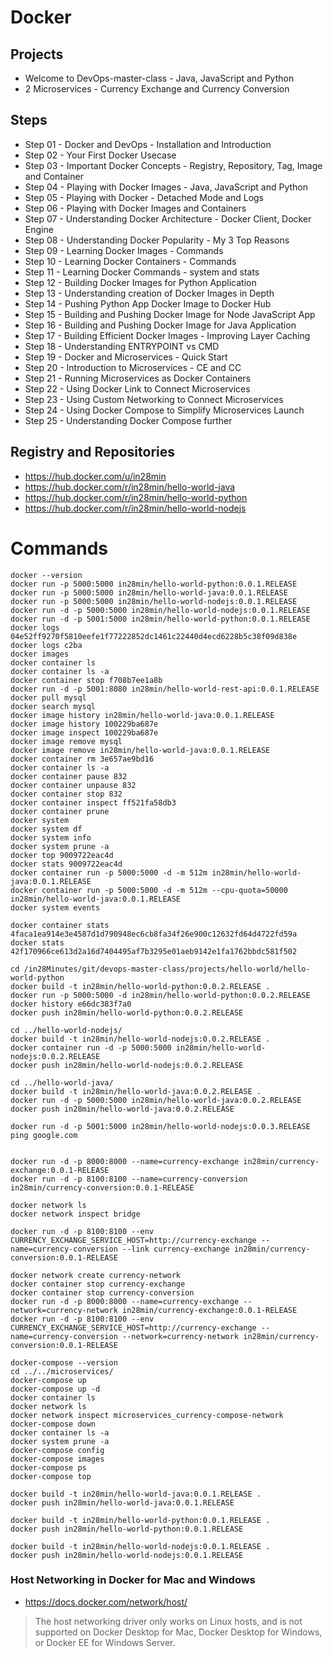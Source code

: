 # Docker

## Projects
- Welcome to DevOps-master-class - Java, JavaScript and Python
- 2 Microservices - Currency Exchange and Currency Conversion

## Steps
- Step 01 - Docker and DevOps - Installation and Introduction
- Step 02 - Your First Docker Usecase
- Step 03 - Important Docker Concepts - Registry, Repository, Tag, Image and Container
- Step 04 - Playing with Docker Images - Java, JavaScript and Python
- Step 05 - Playing with Docker - Detached Mode and Logs
- Step 06 - Playing with Docker Images and Containers
- Step 07 - Understanding Docker Architecture - Docker Client, Docker Engine
- Step 08 - Understanding Docker Popularity - My 3 Top Reasons
- Step 09 - Learning Docker Images - Commands
- Step 10 - Learning Docker Containers - Commands
- Step 11 - Learning Docker Commands - system and stats
- Step 12 - Building Docker Images for Python Application
- Step 13 - Understanding creation of Docker Images in Depth
- Step 14 - Pushing Python App Docker Image to Docker Hub
- Step 15 - Building and Pushing Docker Image for Node JavaScript App
- Step 16 - Building and Pushing Docker Image for Java Application
- Step 17 - Building Efficient Docker Images - Improving Layer Caching
- Step 18 - Understanding ENTRYPOINT vs CMD
- Step 19 - Docker and Microservices - Quick Start
- Step 20 - Introduction to Microservices - CE and CC
- Step 21 - Running Microservices as Docker Containers
- Step 22 - Using Docker Link to Connect Microservices
- Step 23 - Using Custom Networking to Connect Microservices
- Step 24 - Using Docker Compose to Simplify Microservices Launch
- Step 25 - Understanding Docker Compose further


## Registry and Repositories

- https://hub.docker.com/u/in28min
- https://hub.docker.com/r/in28min/hello-world-java
- https://hub.docker.com/r/in28min/hello-world-python
- https://hub.docker.com/r/in28min/hello-world-nodejs

# Commands

```
docker --version
docker run -p 5000:5000 in28min/hello-world-python:0.0.1.RELEASE
docker run -p 5000:5000 in28min/hello-world-java:0.0.1.RELEASE
docker run -p 5000:5000 in28min/hello-world-nodejs:0.0.1.RELEASE
docker run -d -p 5000:5000 in28min/hello-world-nodejs:0.0.1.RELEASE
docker run -d -p 5001:5000 in28min/hello-world-python:0.0.1.RELEASE
docker logs 04e52ff9270f5810eefe1f77222852dc1461c22440d4ecd6228b5c38f09d838e
docker logs c2ba
docker images
docker container ls
docker container ls -a
docker container stop f708b7ee1a8b
docker run -d -p 5001:8080 in28min/hello-world-rest-api:0.0.1.RELEASE
docker pull mysql
docker search mysql
docker image history in28min/hello-world-java:0.0.1.RELEASE
docker image history 100229ba687e
docker image inspect 100229ba687e
docker image remove mysql
docker image remove in28min/hello-world-java:0.0.1.RELEASE
docker container rm 3e657ae9bd16
docker container ls -a
docker container pause 832
docker container unpause 832
docker container stop 832
docker container inspect ff521fa58db3
docker container prune
docker system
docker system df
docker system info
docker system prune -a
docker top 9009722eac4d
docker stats 9009722eac4d
docker container run -p 5000:5000 -d -m 512m in28min/hello-world-java:0.0.1.RELEASE
docker container run -p 5000:5000 -d -m 512m --cpu-quota=50000  in28min/hello-world-java:0.0.1.RELEASE
docker system events

docker container stats 4faca1ea914e3e4587d1d790948ec6cb8fa34f26e900c12632fd64d4722fd59a
docker stats 42f170966ce613d2a16d7404495af7b3295e01aeb9142e1fa1762bbdc581f502

cd /in28Minutes/git/devops-master-class/projects/hello-world/hello-world-python 
docker build -t in28min/hello-world-python:0.0.2.RELEASE . 
docker run -p 5000:5000 -d in28min/hello-world-python:0.0.2.RELEASE
docker history e66dc383f7a0
docker push in28min/hello-world-python:0.0.2.RELEASE

cd ../hello-world-nodejs/
docker build -t in28min/hello-world-nodejs:0.0.2.RELEASE . 
docker container run -d -p 5000:5000 in28min/hello-world-nodejs:0.0.2.RELEASE
docker push in28min/hello-world-nodejs:0.0.2.RELEASE

cd ../hello-world-java/
docker build -t in28min/hello-world-java:0.0.2.RELEASE . 
docker run -d -p 5000:5000 in28min/hello-world-java:0.0.2.RELEASE
docker push in28min/hello-world-java:0.0.2.RELEASE

docker run -d -p 5001:5000 in28min/hello-world-nodejs:0.0.3.RELEASE ping google.com


docker run -d -p 8000:8000 --name=currency-exchange in28min/currency-exchange:0.0.1-RELEASE
docker run -d -p 8100:8100 --name=currency-conversion in28min/currency-conversion:0.0.1-RELEASE

docker network ls
docker network inspect bridge

docker run -d -p 8100:8100 --env CURRENCY_EXCHANGE_SERVICE_HOST=http://currency-exchange --name=currency-conversion --link currency-exchange in28min/currency-conversion:0.0.1-RELEASE

docker network create currency-network
docker container stop currency-exchange
docker container stop currency-conversion
docker run -d -p 8000:8000 --name=currency-exchange --network=currency-network in28min/currency-exchange:0.0.1-RELEASE
docker run -d -p 8100:8100 --env CURRENCY_EXCHANGE_SERVICE_HOST=http://currency-exchange --name=currency-conversion --network=currency-network in28min/currency-conversion:0.0.1-RELEASE

docker-compose --version
cd ../../microservices/
docker-compose up
docker-compose up -d
docker container ls
docker network ls
docker network inspect microservices_currency-compose-network
docker-compose down
docker container ls -a
docker system prune -a
docker-compose config
docker-compose images
docker-compose ps
docker-compose top

```


```
docker build -t in28min/hello-world-java:0.0.1.RELEASE .
docker push in28min/hello-world-java:0.0.1.RELEASE

docker build -t in28min/hello-world-python:0.0.1.RELEASE .
docker push in28min/hello-world-python:0.0.1.RELEASE

docker build -t in28min/hello-world-nodejs:0.0.1.RELEASE .
docker push in28min/hello-world-nodejs:0.0.1.RELEASE
```

### Host Networking in Docker for Mac and Windows

- https://docs.docker.com/network/host/

>The host networking driver only works on Linux hosts, and is not supported on Docker Desktop for Mac, Docker Desktop for Windows, or Docker EE for Windows Server.

